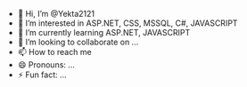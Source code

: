 - 👋 Hi, I’m @Yekta2121
- 👀 I’m interested in ASP.NET, CSS, MSSQL, C#, JAVASCRIPT
- 🌱 I’m currently learning ASP.NET, JAVASCRIPT
- 💞️ I’m looking to collaborate on ...
- 📫 How to reach me
- 😄 Pronouns: ...
- ⚡ Fun fact: ...

<!---
Yekta2121/Yekta2121 is a ✨ special ✨ repository because its `README.md` (this file) appears on your GitHub profile.
You can click the Preview link to take a look at your changes.
--->
